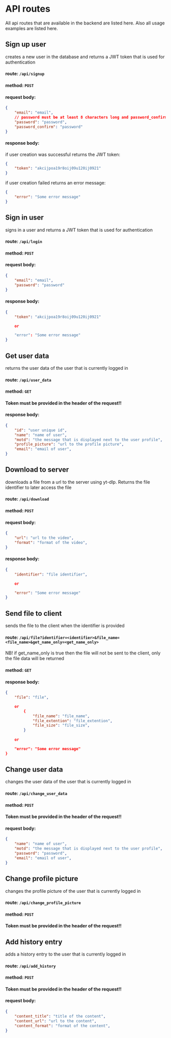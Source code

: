 # API routes

All api routes that are available in the backend are listed here.
Also all usage examples are listed here.

## Sign up user
creates a new user in the database and returns a JWT token that is used for authentication

#### route: `/api/signup`
#### method: `POST`
#### request body:
```json
{
    "email": "email",
    // password must be at least 8 characters long and password_confirm must match password
    "password": "password",
    "password_confirm": "password"
}
```
#### response body:

if user creation was successful returns the JWT token:
```json
{
    "token": "akcijpoa19r8oij09u120ij0921"
}
```
if user creation failed returns an error message:
```json
{
    "error": "Some error message"
}
```

## Sign in user
signs in a user and returns a JWT token that is used for authentication

#### route: `/api/login`
#### method: `POST`
#### request body:
```json
{
    "email": "email",
    "password": "password"
}
```
#### response body:
```json
{
    "token": "akcijpoa19r8oij09u120ij0921"

    or 

    "error": "Some error message"
}
```

## Get user data
returns the user data of the user that is currently logged in

#### route: `/api/user_data`

#### method: `GET`

#### **Token must be provided in the header of the request!!**

#### response body:
```json
{
    "id": "user unique id",
    "name": "name of user",
    "motd": "the message that is displayed next to the user profile",
    "profile_picture": "url to the profile picture",
    "email": "email of user",
}
```


## Download to server
downloads a file from a url to the server using yt-dlp. Returns the file identifier to later access the file

#### route: `/api/download`

#### method: `POST`

#### request body:
```json
{
    "url": "url to the video",
    "format": "format of the video",
}
```
#### response body:
```json
{
    "identifier": "file identifier",

    or 

    "error": "Some error message"
}
```

## Send file to client
sends the file to the client when the identifier is provided

#### route: `/api/file?identifier=<identifier>&file_name=<file_name>&get_name_only=<get_name_only>`

NB! if get_name_only is true then the file will not be sent to the client, only the file data will be returned

#### method: `GET`

#### response body:
```json
{
    "file": "file",

    or
        {
            "file_name": "file_name",
            "file_extention": "file_extention",
            "file_size": "file_size",
        }
    
    or

    "error": "Some error message"
}
```


## Change user data
changes the user data of the user that is currently logged in

#### route: `/api/change_user_data`

#### method: `POST`

#### **Token must be provided in the header of the request!!**

#### request body:
```json
{
    "name": "name of user",
    "motd": "the message that is displayed next to the user profile",
    "password": "password",
    "email": "email of user",
}
```

## Change profile picture
changes the profile picture of the user that is currently logged in

#### route: `/api/change_profile_picture`

#### method: `POST`

#### **Token must be provided in the header of the request!!**



## Add history entry
adds a history entry to the user that is currently logged in

#### route: `/api/add_history`

#### method: `POST`

#### **Token must be provided in the header of the request!!**

#### request body:
```json
{
    "content_title": "title of the content",
    "content_url": "url to the content",
    "content_format": "format of the content",
}
```
